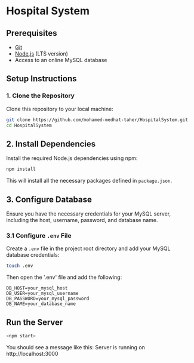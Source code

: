 # Hospital System

## Prerequisites

- [Git](https://git-scm.com/)
- [Node.js](https://nodejs.org/) (LTS version)
- Access to an online MySQL database

## Setup Instructions

### 1. Clone the Repository

Clone this repository to your local machine:

```bash
git clone https://github.com/mohamed-medhat-taher/HospitalSystem.git
cd HospitalSystem
```

## 2. Install Dependencies

Install the required Node.js dependencies using npm:

```bash
npm install
```

This will install all the necessary packages defined in `package.json`.

## 3. Configure Database

Ensure you have the necessary credentials for your MySQL server, including the host, username, password, and database name.

### 3.1 Configure `.env` File

Create a `.env` file in the project root directory and add your MySQL database credentials:

```bash
touch .env
```

Then open the '.env' file and add the following:

```env
DB_HOST=your_mysql_host
DB_USER=your_mysql_username
DB_PASSWORD=your_mysql_password
DB_NAME=your_database_name
```

## Run the Server
```bash
<npm start>
```

You should see a message like this:
Server is running on http://localhost:3000


